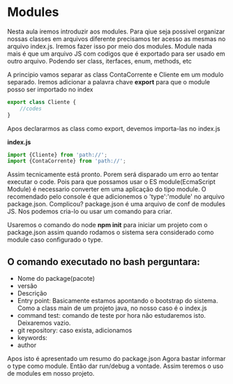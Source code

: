 # Modules
Nesta aula iremos introduzir aos modules.
Para qiue seja possivel organizar nossas classes em arquivos diferente precisamos ter acesso as mesmas no arquivo
index.js. Iremos fazer isso por meio dos modules. Module nada mais é que um arquivo JS com codigos que é exportado
para ser usado em outro arquivo. Podendo ser class, iterfaces, enum, methods, etc

A principio vamos separar as class ContaCorrente e Cliente em um modulo separado.
Iremos adicionar a palavra chave __export__ para que o module posso ser importado no index

~~~javascript
export class Cliente {
    //codes
}
~~~


Apos declararmos as class como export, devemos importa-las no index.js

__index.js__
~~~javascript
import {Cliente} from 'path://';
import {ContaCorrente} from 'path://';
~~~

Assim tecnicamente está pronto. Porem será disparado um erro ao tentar executar o code. Pois para que possamos usar o 
ES module(EcmaScript Module) é necessario converter em uma aplicação do tipo module. O recomendado pelo console é que
adicionemos o 'type':'module' no arquivo package.json. Complicou? package.json é uma arquivo de conf de modules JS. Nos 
podemos cria-lo ou usar um comando para criar.

Usaremos o comando do node __npm init__ para iniciar um projeto com o package.json assim quando rodamos o sistema sera
considerado como module caso configurado o type.

## O comando executado no bash perguntara:
- Nome do package(pacote)
- versão
- Descrição
- Entry point: Basicamente estamos apontando o bootstrap do sistema. Como a class main de um projeto
java, no nosso caso é o index.js
- command test: comando de teste por hora não estudaremos isto. Deixaremos vazio.
- git repository: caso exista, adicionamos
- keywords:
- author

Apos isto é apresentado um resumo do package.json
Agora bastar informar o type como module. Então dar run/debug a vontade. Assim teremos o uso de modules em
nosso projeto.
